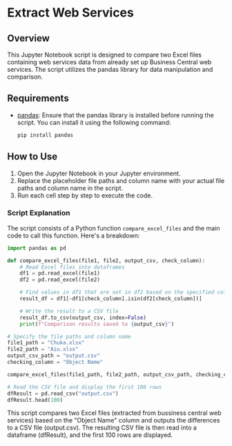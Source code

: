 # Extract Web Services

## Overview

This Jupyter Notebook script is designed to compare two Excel files containing web services data from already set up Business Central web services. The script utilizes the pandas library for data manipulation and comparison.

## Requirements

- [pandas](https://pandas.pydata.org/): Ensure that the pandas library is installed before running the script. You can install it using the following command:

    ```bash
    pip install pandas
    ```

## How to Use

1. Open the Jupyter Notebook in your Jupyter environment.
2. Replace the placeholder file paths and column name with your actual file paths and column name in the script.
3. Run each cell step by step to execute the code.

### Script Explanation

The script consists of a Python function `compare_excel_files` and the main code to call this function. Here's a breakdown:

```python
import pandas as pd

def compare_excel_files(file1, file2, output_csv, check_column):
    # Read Excel files into dataframes
    df1 = pd.read_excel(file1)
    df2 = pd.read_excel(file2)

    # Find values in df1 that are not in df2 based on the specified column
    result_df = df1[~df1[check_column].isin(df2[check_column])]

    # Write the result to a CSV file
    result_df.to_csv(output_csv, index=False)
    print(f"Comparison results saved to {output_csv}")

# Specify the file paths and column name
file1_path = "Chuka.xlsx"
file2_path = "Aiu.xlsx"
output_csv_path = "output.csv"
checking_column = "Object Name"

compare_excel_files(file1_path, file2_path, output_csv_path, checking_column)

# Read the CSV file and display the first 100 rows
dfResult = pd.read_csv("output.csv")
dfResult.head(100)
```

This script compares two Excel files (extracted from bussiness central web services) based on the "Object Name" column and outputs the differences to a CSV file (output.csv). The resulting CSV file is then read into a dataframe (dfResult), and the first 100 rows are displayed.
